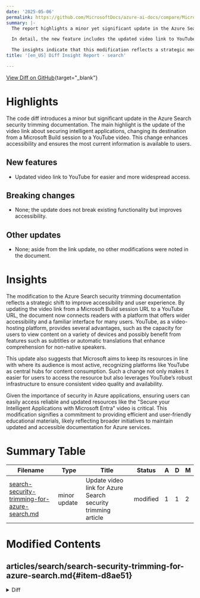 ```yaml
---
date: '2025-05-06'
permalink: https://github.com/MicrosoftDocs/azure-ai-docs/compare/MicrosoftDocs:df7d67e...MicrosoftDocs:2280088
summary: |-
  The report highlights a minor yet significant update in the Azure Search security trimming documentation. The primary focus of the change is the update of a video link regarding securing intelligent applications, which has been switched from a Microsoft Build session to a YouTube video. This modification enhances accessibility and ensures that users have access to the most current information.

  In detail, the new feature includes the updated video link to YouTube for greater accessibility, while there are no breaking changes to existing functionality. Additionally, no other updates were noted in the document aside from this link change.

  The insights indicate that this modification reflects a strategic move to improve user experience by connecting users to a widely used platform like YouTube. This change allows for easier access across different devices and may offer additional features such as subtitles. It underscores Microsoft's dedication to providing relevant and accessible resources on security for Azure applications, aiming to keep documentation up to date and user-friendly.
title: '[en_US] Diff Insight Report - search'

---
```


[View Diff on GitHub](https://github.com/MicrosoftDocs/azure-ai-docs/compare/MicrosoftDocs:df7d67e...MicrosoftDocs:2280088){target="_blank"}

# Highlights
The code diff introduces a minor but significant update in the Azure Search security trimming documentation. The main highlight is the update of the video link about securing intelligent applications, changing its destination from a Microsoft Build session to a YouTube video. This change enhances accessibility and ensures the most current information is available to users.

## New features
- Updated video link to YouTube for easier and more widespread access.

## Breaking changes
- None; the update does not break existing functionality but improves accessibility.

## Other updates
- None; aside from the link update, no other modifications were noted in the document.

# Insights
The modification to the Azure Search security trimming documentation reflects a strategic shift to improve accessibility and user experience. By updating the video link from a Microsoft Build session URL to a YouTube URL, the document now connects readers with a platform that offers wider accessibility and a familiar interface for many users. YouTube, as a video-hosting platform, provides several advantages, such as the capacity for users to view content on a variety of devices and possibly benefit from features such as subtitles or automatic translations that enhance comprehension for non-native speakers.

This update also suggests that Microsoft aims to keep its resources in line with where its audience is most active, recognizing platforms like YouTube as central hubs for content consumption. Such a change not only makes it easier for users to access the resource but also leverages YouTube’s robust infrastructure to ensure consistent video quality and availability.

Given the importance of security in Azure applications, ensuring users can easily access reliable and updated resources like the "Secure your Intelligent Applications with Microsoft Entra" video is critical. This modification signifies a commitment to providing efficient and user-friendly educational materials, likely reflecting broader initiatives to maintain updated and accessible documentation for Azure services.

# Summary Table
|  Filename  | Type |    Title    | Status | A  | D  | M  |
|------------|------|-------------|--------|----|----|----|
| [search-security-trimming-for-azure-search.md](#item-d8ae51) | minor update | Update video link for Azure Search security trimming article | modified | 1 | 1 | 2 | 


# Modified Contents
## articles/search/search-security-trimming-for-azure-search.md{#item-d8ae51}

<details>
<summary>Diff</summary>
````diff
@@ -191,4 +191,4 @@ For more examples, demos, and videos:
 
 * [Get started with chat document security in Python](/azure/developer/python/get-started-app-chat-document-security-trim)
 * [Set up optional sign in and document level access control (modifications to the AzureOpenAIDemo app)](https://github.com/Azure-Samples/azure-search-openai-demo/blob/main/docs/login_and_acl.md)
-* [Video: Secure your Intelligent Applications with Microsoft Entra](https://build.microsoft.com/en-US/sessions/b5636ca7-64c2-493c-9b30-4a35852acfbe?source=/speakers/cc9b56a0-4af0-4b60-a2f3-8312c5b35ca2)
+* [Video: Secure your Intelligent Applications with Microsoft Entra](https://www.youtube.com/watch?v=e5aR_52oeBY)
````
</details>

### Summary

```json
{
    "modification_type": "minor update",
    "modification_title": "Update video link for Azure Search security trimming article"
}
```

### Explanation
The modification involves a minor update to the Azure Search security trimming documentation. Specifically, the existing video link for "Secure your Intelligent Applications with Microsoft Entra" has been changed. The original link pointed to a session on the Microsoft Build website, while the updated link directs users to the corresponding video on YouTube. This adjustment ensures that users access the most accurate and up-to-date resource for enhancing their understanding of security in Azure applications. The documentation now features a more accessible and widely used platform for viewing the promotional video.


